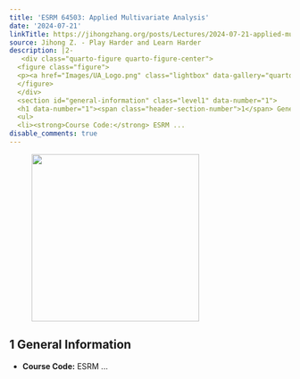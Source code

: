```yaml
---
title: 'ESRM 64503: Applied Multivariate Analysis'
date: '2024-07-21'
linkTitle: https://jihongzhang.org/posts/Lectures/2024-07-21-applied-multivariate-statistics-esrm64503/
source: Jihong Z. - Play Harder and Learn Harder
description: |2-
   <div class="quarto-figure quarto-figure-center">
  <figure class="figure">
  <p><a href="Images/UA_Logo.png" class="lightbox" data-gallery="quarto-lightbox-gallery-1"><img src="https://jihongzhang.org/posts/Lectures/2024-07-21-applied-multivariate-statistics-esrm64503/Images/UA_Logo.png" class="img-fluid quarto-figure quarto-figure-center figure-img" width="300"></a></p>
  </figure>
  </div>
  <section id="general-information" class="level1" data-number="1">
  <h1 data-number="1"><span class="header-section-number">1</span> General Information</h1>
  <ul>
  <li><strong>Course Code:</strong> ESRM ...
disable_comments: true
---
```

 <div class="quarto-figure quarto-figure-center">
<figure class="figure">
<p><a href="Images/UA_Logo.png" class="lightbox" data-gallery="quarto-lightbox-gallery-1"><img src="https://jihongzhang.org/posts/Lectures/2024-07-21-applied-multivariate-statistics-esrm64503/Images/UA_Logo.png" class="img-fluid quarto-figure quarto-figure-center figure-img" width="300"></a></p>
</figure>
</div>
<section id="general-information" class="level1" data-number="1">
<h1 data-number="1"><span class="header-section-number">1</span> General Information</h1>
<ul>
<li><strong>Course Code:</strong> ESRM ...